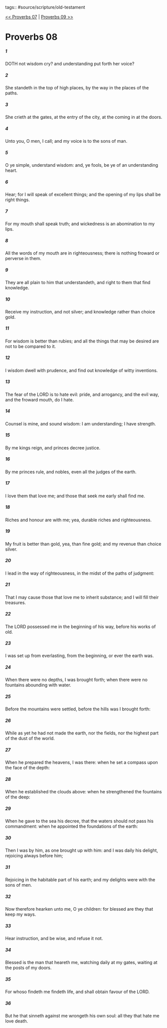 tags:: #source/scripture/old-testament

[<< Proverbs 07](/Old_Testament/20_Proverbs/Proverbs_07.md) | [Proverbs 09 >>](/Old_Testament/20_Proverbs/Proverbs_09.md)

# Proverbs 08

##### 1

DOTH not wisdom cry? and understanding put forth her voice?

##### 2

She standeth in the top of high places, by the way in the places of the paths.

##### 3

She crieth at the gates, at the entry of the city, at the coming in at the doors.

##### 4

Unto you, O men, I call; and my voice is to the sons of man.

##### 5

O ye simple, understand wisdom: and, ye fools, be ye of an understanding heart.

##### 6

Hear; for I will speak of excellent things; and the opening of my lips shall be right things.

##### 7

For my mouth shall speak truth; and wickedness is an abomination to my lips.

##### 8

All the words of my mouth are in righteousness; there is nothing froward or perverse in them.

##### 9

They are all plain to him that understandeth, and right to them that find knowledge.

##### 10

Receive my instruction, and not silver; and knowledge rather than choice gold.

##### 11

For wisdom is better than rubies; and all the things that may be desired are not to be compared to it.

##### 12

I wisdom dwell with prudence, and find out knowledge of witty inventions.

##### 13

The fear of the LORD is to hate evil: pride, and arrogancy, and the evil way, and the froward mouth, do I hate.

##### 14

Counsel is mine, and sound wisdom: I am understanding; I have strength.

##### 15

By me kings reign, and princes decree justice.

##### 16

By me princes rule, and nobles, even all the judges of the earth.

##### 17

I love them that love me; and those that seek me early shall find me.

##### 18

Riches and honour are with me; yea, durable riches and righteousness.

##### 19

My fruit is better than gold, yea, than fine gold; and my revenue than choice silver.

##### 20

I lead in the way of righteousness, in the midst of the paths of judgment:

##### 21

That I may cause those that love me to inherit substance; and I will fill their treasures.

##### 22

The LORD possessed me in the beginning of his way, before his works of old.

##### 23

I was set up from everlasting, from the beginning, or ever the earth was.

##### 24

When there were no depths, I was brought forth; when there were no fountains abounding with water.

##### 25

Before the mountains were settled, before the hills was I brought forth:

##### 26

While as yet he had not made the earth, nor the fields, nor the highest part of the dust of the world.

##### 27

When he prepared the heavens, I was there: when he set a compass upon the face of the depth:

##### 28

When he established the clouds above: when he strengthened the fountains of the deep:

##### 29

When he gave to the sea his decree, that the waters should not pass his commandment: when he appointed the foundations of the earth:

##### 30

Then I was by him, as one brought up with him: and I was daily his delight, rejoicing always before him;

##### 31

Rejoicing in the habitable part of his earth; and my delights were with the sons of men.

##### 32

Now therefore hearken unto me, O ye children: for blessed are they that keep my ways.

##### 33

Hear instruction, and be wise, and refuse it not.

##### 34

Blessed is the man that heareth me, watching daily at my gates, waiting at the posts of my doors.

##### 35

For whoso findeth me findeth life, and shall obtain favour of the LORD.

##### 36

But he that sinneth against me wrongeth his own soul: all they that hate me love death.
